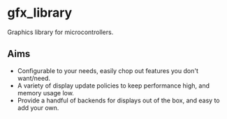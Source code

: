 # gfx_library
Graphics library for microcontrollers.


Aims
----

- Configurable to your needs, easily chop out features you don't want/need.
- A variety of display update policies to keep performance high, and memory usage low.
- Provide a handful of backends for displays out of the box, and easy to add your own.
